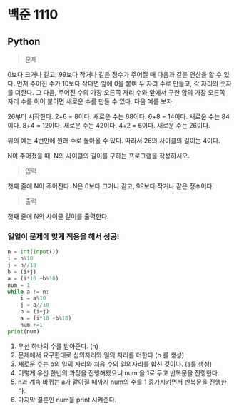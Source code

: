 # 백준 1110
## Python

> 문제

0보다 크거나 같고, 99보다 작거나 같은 정수가 주어질 때 다음과 같은 연산을 할 수 있다. 먼저 주어진 수가 10보다 작다면 앞에 0을 붙여 두 자리 수로 만들고, 각 자리의 숫자를 더한다. 그 다음, 주어진 수의 가장 오른쪽 자리 수와 앞에서 구한 합의 가장 오른쪽 자리 수를 이어 붙이면 새로운 수를 만들 수 있다. 다음 예를 보자.

26부터 시작한다. 2+6 = 8이다. 새로운 수는 68이다. 6+8 = 14이다. 새로운 수는 84이다. 8+4 = 12이다. 새로운 수는 42이다. 4+2 = 6이다. 새로운 수는 26이다.

위의 예는 4번만에 원래 수로 돌아올 수 있다. 따라서 26의 사이클의 길이는 4이다.

N이 주어졌을 때, N의 사이클의 길이를 구하는 프로그램을 작성하시오.

> 입력

첫째 줄에 N이 주어진다. N은 0보다 크거나 같고, 99보다 작거나 같은 정수이다.

> 출력

첫째 줄에 N의 사이클 길이를 출력한다.

### 일일이 문제에 맞게 적용을 해서 성공!
```python
n = int(input())
i = n%10
j = n//10
b = (i+j)
a = (i*10 +b%10)
num = 1
while a != n:
    i = a%10
    j = a//10
    b = (i+j)
    a = (i*10 +b%10)
    num +=1
print(num)
```
1. 우선 하나의 수를 받아준다. (n)
2. 문제에서 요구한대로 십의자리와 일의 자리를 더한다 (b 를 생성)
3. 새로운 수는 b의 일의 자리와 처음 수의 일의자리를 합친 것이다. (a를 생성)
4. 이렇게 우선 한번의 과정을 진행해봤으니 num 을 1로 두고 반복문을 진행한다.
5. n과 계속 바뀌는 a가 같아질 때까지 num의 수를 1 증가시키면서 반복문을 진행한다.
6. 마지막 결론인 num을 print 시켜준다.



